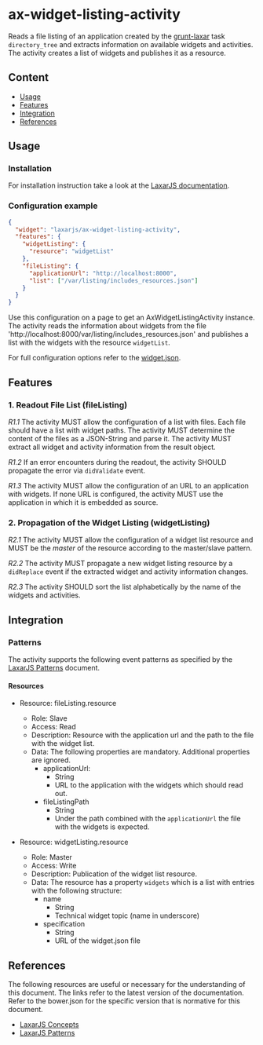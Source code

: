 # ax-widget-listing-activity

Reads a file listing of an application created by the [grunt-laxar] task `directory_tree` and extracts information on available widgets and activities.
The activity creates a list of widgets and publishes it as a resource.


## Content
* [Usage](#usage)
* [Features](#features)
* [Integration](#Integration)
* [References](#references)


## Usage

### Installation
For installation instruction take a look at the [LaxarJS documentation](https://github.com/LaxarJS/laxar/blob/master/docs/manuals/installing_widgets.md).

### Configuration example
```json
{
  "widget": "laxarjs/ax-widget-listing-activity",
  "features": {
    "widgetListing": {
      "resource": "widgetList"
    },
    "fileListing": {
      "applicationUrl": "http://localhost:8000",
      "list": ["/var/listing/includes_resources.json"]
    }
  }
}
```

Use this configuration on a page to get an AxWidgetListingActivity instance.
The activity reads the information about widgets from the file 'http://localhost:8000/var/listing/includes_resources.json' and publishes a list with the widgets with the resource `widgetList`.

For full configuration options refer to the [widget.json](widget.json).

## Features

### 1. Readout File List (fileListing)

*R1.1* The activity MUST allow the configuration of a list with files.
Each file should have a list with widget paths.
The activity MUST determine the content of the files as a JSON-String and parse it.
The activity MUST extract all widget and activity information from the result object.

*R1.2* If an error encounters during the readout, the activity SHOULD propagate the error via `didValidate` event.

*R1.3* The activity MUST allow the configuration of an URL to an application with widgets.
If none URL is configured, the activity MUST use the application in which it is embedded as source.


### 2. Propagation of the Widget Listing (widgetListing)
*R2.1* The activity MUST allow the configuration of a widget list resource and MUST be the *master* of the resource according to the master/slave pattern.

*R2.2* The activity MUST propagate a new widget listing resource by a `didReplace` event if the extracted widget and activity information changes.

*R2.3* The activity SHOULD sort the list alphabetically by the name of the widgets and activities.


## Integration
### Patterns
The activity supports the following event patterns as specified by the [LaxarJS Patterns] document.

#### Resources
* Resource: fileListing.resource
   * Role: Slave
   * Access: Read
   * Description: Resource with the application url and the path to the file with the widget list.
   * Data: The following properties are mandatory. Additional properties are ignored.
      * applicationUrl:
         * String
         * URL to the application with the widgets which should read out.
      * fileListingPath
         * String
         * Under the path combined with the `applicationUrl` the file with the widgets is expected.

* Resource: widgetListing.resource
   * Role: Master
   * Access: Write
   * Description: Publication of the widget list resource.
   * Data: The resource has a property `widgets` which is a list with entries with the following structure:
      * name
         * String
         * Technical widget topic (name in underscore)
      * specification
         * String
         * URL of the widget.json file


## References
The following resources are useful or necessary for the understanding of this document.
The links refer to the latest version of the documentation.
Refer to the bower.json for the specific version that is normative for this document.

* [LaxarJS Concepts]
* [LaxarJS Patterns]

[LaxarJS Concepts]: https://github.com/LaxarJS/laxar/blob/master/docs/concepts.md "LaxarJS Concepts"
[LaxarJS Patterns]: https://github.com/LaxarJS/laxar_patterns/blob/master/docs/index.md "LaxarJS Patterns"
[grunt-laxar]: https://github.com/LaxarJS/grunt-laxar "grunt-laxar"

